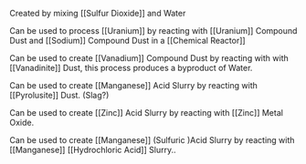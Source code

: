 Created by mixing [[Sulfur Dioxide]] and Water

Can be used to process [[Uranium]] by reacting with [[Uranium]] Compound Dust and [[Sodium]] Compound Dust in a [[Chemical Reactor]]

Can be used to create [[Vanadium]] Compound Dust by reacting with with [[Vanadinite]] Dust, this process produces a byproduct of Water.

Can be used to create [[Manganese]] Acid Slurry by reacting with [[Pyrolusite]] Dust. (Slag?)

Can be used to create [[Zinc]] Acid Slurry by reacting with [[Zinc]] Metal Oxide.


Can be used to create [[Manganese]] (Sulfuric )Acid Slurry by reacting with [[Manganese]] [[Hydrochloric Acid]] Slurry..